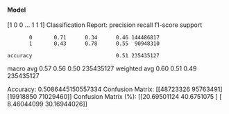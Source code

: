 #### Model
[1 0 0 ... 1 1 1]
Classification Report:
              precision    recall  f1-score   support

           0       0.71      0.34      0.46 144486817
           1       0.43      0.78      0.55  90948310

    accuracy                           0.51 235435127
   macro avg       0.57      0.56      0.50 235435127
weighted avg       0.60      0.51      0.49 235435127

Accuracy: 0.5086445150557334
Confusion Matrix:
[[48723326 95763491]
 [19918850 71029460]]
Confusion Matrix (%):
[[20.69501124 40.6751075 ]
 [ 8.46044099 30.16944026]]

